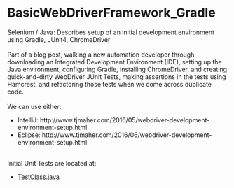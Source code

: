# BasicWebDriverFramework_Gradle
Selenium / Java: Describes setup of an initial development environment using Gradle, JUnit4, ChromeDriver<br>
<br>
 Part of a blog post, walking a new automation developer through downloading an Integrated Development Environment (IDE), setting up the Java environment, configuring Gradle, installing ChromeDriver, and creating quick-and-dirty WebDriver JUnit Tests, making assertions in the tests using Hamcrest, and refactoring those tests when we come across duplicate code.<br><br>
 We can use either:
 <ul>
 <li>IntelliJ: http://www.tjmaher.com/2016/05/webdriver-development-environment-setup.html</li>
 <li>Eclipse: http://www.tjmaher.com/2016/06/webdriver-development-environment-setup.html</li>
 </ul>
 <br>
 Initial Unit Tests are located at:
 <ul>
 <li><a href="https://github.com/tjmaher/InitialWebDriverSetup_GradleJunitChromeDriver/blob/master/src/test/java/TestClass.java">TestClass.java</a></li>
 </ul>
 <br>

 
